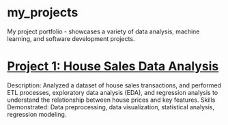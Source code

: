 # my_projects
My project portfolio - showcases a variety of data analysis, machine learning, and software development projects.

# [Project 1: House Sales Data Analysis](https://github.com/Sirius-Ife/houseSales_analysis)

Description: Analyzed a dataset of house sales transactions,
and performed ETL processes, exploratory data analysis (EDA),
and regression analysis to understand the relationship between house prices and key features.
Skills Demonstrated: Data preprocessing, data visualization, statistical analysis, regression modeling.
